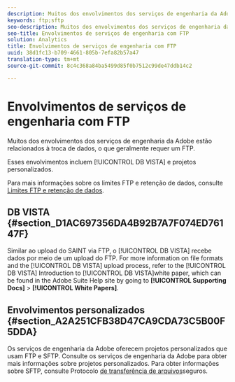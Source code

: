 ```yaml
---
description: Muitos dos envolvimentos dos serviços de engenharia da Adobe estão relacionados à troca de dados, o que geralmente requer um FTP.
keywords: ftp;sftp
seo-description: Muitos dos envolvimentos dos serviços de engenharia da Adobe estão relacionados à troca de dados, o que geralmente requer um FTP.
seo-title: Envolvimentos de serviços de engenharia com FTP
solution: Analytics
title: Envolvimentos de serviços de engenharia com FTP
uuid: 38d1fc13-b709-4661-805b-7efa82b57a47
translation-type: tm+mt
source-git-commit: 8c4c368a84ba5499d85f0b7512c99de47ddb14c2

---
```



# Envolvimentos de serviços de engenharia com FTP

Muitos dos envolvimentos dos serviços de engenharia da Adobe estão relacionados à troca de dados, o que geralmente requer um FTP.

Esses envolvimentos incluem [!UICONTROL DB VISTA] e projetos personalizados.

Para mais informações sobre os limites FTP e retenção de dados, consulte [Limites FTP e retenção de dados](/help/export/ftp-and-sftp/ftp-limits.md).

## DB VISTA {#section_D1AC697356DA4B92B7A7F074ED76147F}

Similar ao upload do SAINT via FTP, o [!UICONTROL DB VISTA] recebe dados por meio de um upload do FTP. For more information on file formats and the [!UICONTROL DB VISTA] upload process, refer to the [!UICONTROL DB VISTA] Introduction to [!UICONTROL DB VISTA]white paper, which can be found in the Adobe Suite Help site by going to **[!UICONTROL Supporting Docs]** &gt; **[!UICONTROL White Papers]**.

## Envolvimentos personalizados {#section_A2A251CFB38D47CA9CDA73C5B00F5DDA}

Os serviços de engenharia da Adobe oferecem projetos personalizados que usam FTP e SFTP. Consulte os serviços de engenharia da Adobe para obter mais informações sobre projetos personalizados. Para obter informações sobre SFTP, consulte Protocolo [de transferência de arquivos](/help/export/ftp-and-sftp/c-sftp/ftp-sftp.md)seguros.
